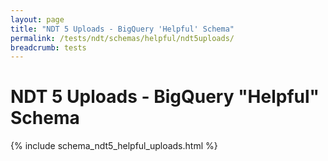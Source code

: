 ```yaml
---
layout: page
title: "NDT 5 Uploads - BigQuery 'Helpful' Schema"
permalink: /tests/ndt/schemas/helpful/ndt5uploads/
breadcrumb: tests
---
```


# NDT 5 Uploads - BigQuery "Helpful" Schema

{% include schema_ndt5_helpful_uploads.html %}